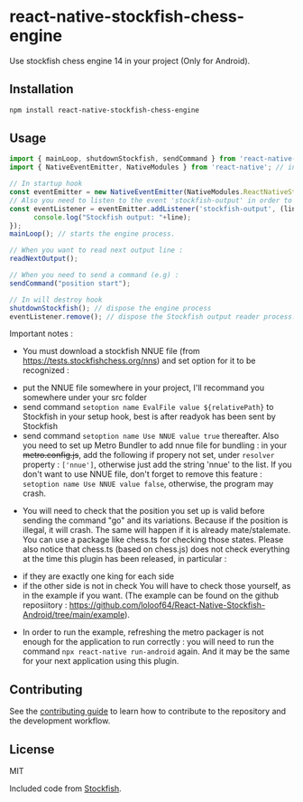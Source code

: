 # react-native-stockfish-chess-engine

Use stockfish chess engine 14 in your project (Only for Android).

## Installation

```sh
npm install react-native-stockfish-chess-engine
```

## Usage

```js
import { mainLoop, shutdownStockfish, sendCommand } from 'react-native-stockfish-chess-engine';
import { NativeEventEmitter, NativeModules } from 'react-native'; // in order to read Stockfish output.

// In startup hook
const eventEmitter = new NativeEventEmitter(NativeModules.ReactNativeStockfishChessEngine);
// Also you need to listen to the event 'stockfish-output' in order to get output lines from Stockfish.
const eventListener = eventEmitter.addListener('stockfish-output', (line) => {
      console.log("Stockfish output: "+line);
});
mainLoop(); // starts the engine process.

// When you want to read next output line :
readNextOutput();

// When you need to send a command (e.g) :
sendCommand("position start");

// In will destroy hook
shutdownStockfish(); // dispose the engine process
eventListener.remove(); // dispose the Stockfish output reader process.
```

Important notes :
* You must download a stockfish NNUE file (from https://tests.stockfishchess.org/nns) and set option for it to be recognized :
 - put the NNUE file somewhere in your project, I'll recommand you somewhere under your src folder
 - send command `setoption name EvalFile value ${relativePath}` to Stockfish in your setup hook, best is after readyok has been sent by Stockfish
 - send command `setoption name Use NNUE value true` thereafter.
 Also you need to set up Metro Bundler to add nnue file for bundling : in your ~~metro.config.js~~, add the following if propery not set, under `resolver` property : `['nnue']`, otherwise just add the string 'nnue' to the list. 
 If you don't want to use NNUE file, don't forget to remove this feature : `setoption name Use NNUE value false`, otherwise, the program may crash.
* You will need to check that the position you set up is valid before sending the command "go" and its variations.
Because if the position is illegal, it will crash.
The same will happen if it is already mate/stalemate.
You can use a package like chess.ts for checking those states.
Please also notice that chess.ts (based on chess.js) does not check everything at the time this plugin has been released, in particular :
- if they are exactly one king for each side
- if the other side is not in check
You will have to check those yourself, as in the example if you want. (The example can be found on the github reposiitory : https://github.com/loloof64/React-Native-Stockfish-Android/tree/main/example).

* In order to run the example, refreshing the metro packager is not enough for the application to run correctly : you will need to run the command `npx react-native run-android` again. And it may be the same for your next application using this plugin.


## Contributing

See the [contributing guide](CONTRIBUTING.md) to learn how to contribute to the repository and the development workflow.

## License

MIT

Included code from [Stockfish](https://stockfishchess.org/).